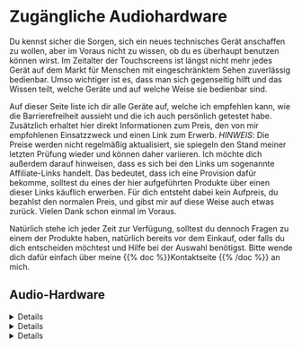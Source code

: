 <!--
.. title: Zugängliche Audio-Hardware
.. slug: gear
.. date: 2024-10-23 21:30:21 UTC+02:00
.. tags: 
.. category: 
.. link: 
.. description: 
.. type: text
-->


# Zugängliche Audiohardware

Du kennst sicher die Sorgen, sich ein neues technisches Gerät anschaffen zu wollen, aber im Voraus nicht zu wissen, ob du es überhaupt benutzen können wirst. Im Zeitalter der Touchscreens ist längst nicht mehr jedes Gerät auf dem Markt für Menschen mit eingeschränktem Sehen zuverlässig bedienbar. Umso wichtiger ist es, dass man sich gegenseitig hilft und das Wissen teilt, welche Geräte und auf welche Weise sie bedienbar sind.

Auf dieser Seite liste ich dir alle Geräte auf, welche ich empfehlen kann, wie die Barrierefreiheit aussieht und die ich auch persönlich getestet habe. Zusätzlich erhaltet hier direkt Informationen zum Preis, den von mir empfohlenen Einsatzzweck und einen Link zum Erwerb. *HINWEIS*: Die Preise werden nicht regelmäßig aktualisiert, sie spiegeln den Stand meiner letzten Prüfung wieder und können daher variieren.
Ich möchte dich außerdem darauf hinweisen, dass es sich bei den Links um sogenannte Affiliate-Links handelt. Das bedeutet, dass ich eine Provision dafür bekomme, solltest du eines der hier aufgeführten Produkte über einen dieser Links käuflich erwerben. Für dich entsteht dabei kein Aufpreis, du bezahlst den normalen Preis, und gibst mir auf diese Weise auch etwas zurück. Vielen Dank schon einmal im Voraus.

Natürlich stehe ich jeder Zeit zur Verfügung, solltest du dennoch Fragen zu einem der Produkte haben, natürlich bereits vor dem Einkauf, oder falls du dich entscheiden möchtest und Hilfe bei der Auswahl benötigst. Bitte wende dich dafür einfach über meine {{% doc %}}Kontaktseite <contact>{{% /doc %}} an mich.

## Audio-Hardware

<details>

    <summary>Audio Interfaces</summary>
    
    <p>Audio Interfaces sind besonders bekannt dafür, meistens nur eingeschränkt benutzbar zu sein. Im Gegensatz zu Mischpulten besitzen diese meist nur wenige Regler und Knöpfe und werden stattdessen hauptsächlich über die Software gesteuert. Nicht jede Software ist jedoch gut bedienbar, weshalb ihr unten eine Auflistung von Audio Interfaces finden könnt, welche ich persönlich getestet und für gut bedienbar und allgemein empfehlenswert befunden habe.</p>

    <table>
        <thead>
            <tr>
                <th style="width:20%">Gerät</th>
                <th style="width:20%">Preis</th>
                <th>Beschreibung</th>
                <th>Link(s)</th>
            </tr>
        </thead>
        <tbody>
            <tr>
                <td>Audient EVO Serie</td>
                <td>Von 108 € bis 500 €</td>
                <td>Die EVO-Serie ermöglicht Einsteigern bis kleineren Studios einen leichten und günstigen Einstieg in professionelle Audiotechnik. Die Geräte bestehen äußerlich aus Plastik, glänzen allerdings vor Allem, mit ihren inneren Werten. Hier findest du für diesen Preis hervorragende Mikrofon-Vorverstärker und eine gut bedienbare Software, welche sowohl unter Windows als auch Mac mit allen gängigen Screen Readern bedienbar ist. Die Serie reicht vom günstigen EVO 4 mit zwei Mikrofon/Line-Eingängen und -Ausgängen bis zum EVO 16, welches mit vier Ein- und Ausgängen und diversen Erweiterungen via SPDIF/ADAT auftrumpft. Softwareseitig steht immer ein Stereo-Loopback Kanal und mehrere Sub-Mixe zur Verfügung, abhängig vom Modell.</td>
                <td>
                    <ul>
                        <li><a href="https://amzn.to/40b5Q7v">EVO 4 bei Amazon</a> | <a href="https://thmn.to/thoprod/483323?offid=1&affid=3547">EVO 4 bei Thomann</a></li>
                        <li><a href="https://amzn.to/48jIDls">EVO 8 bei Amazon</a> | <a href="https://thmn.to/thoprod/497606?offid=1&affid=3547">EVO 8 bei Thomann</a></li>
                        <li><a href="https://amzn.to/4dUjD5r">EVO 16 bei Amazon</a> | <a href="https://thmn.to/thoprod/544979?offid=1&affid=3547">EVO 16 bei Thomann</a></li>
                    </ul>
                </td>
            </tr>
            <tr>
                <td>Audient iD Serie</td>
                <td>Von 137 € bis 539 €</td>
                <td>Die Audient iD Serie ist die hochwertigere und umfangreichere Version der EVO Serie. Hierbei handelt es sich um gründlich verarbeitete Interfaces mit einem Äußeren aus Aluminium, welche auch Transporten oder etwas ruppigeren Umgang deutlich besser wegstecken. Ansonsten beherbergen sie die selben Mikrofon-Vorverstärker wie die EVO Serie, skalieren allerdings vom iD4, welches ähnliche Parameter wie das EVO 4 aufweist, bis zum iD 44, welches deutlich umfangreiche Anschlüsse bietet als etwa das EVO 16. An Software-Funktionen stehen sie der EVO Serie in fast nichts nach, nur die Smart Gain Funktion ist bislang der EVO Serie vorbehalten. Ansonsten findet man auch hier natürlich Stereo-Loopback und mehrere Sub-Mixe für flexibles Routing.</td>
                <td>
                    <ul>
                        <li><a href="https://amzn.to/48lglam"> iD 4 MKII bei Amazon</a> | <a href="https://thmn.to/thoprod/510532?offid=1&affid=3547">iD 4 MKII bei Thomann</a></li>
                        <li><a href="https://amzn.to/3YBiZFR">iD 14 MKII bei Amazon</a> | <a href="https://thmn.to/thoprod/510533?offid=1&affid=3547">iD 14 MKII bei Thomann</a></li>
                        <li><a href="https://amzn.to/4hdHMH3">iD 24 bei Amazon</a> | <a href="https://thmn.to/thoprod/560993?offid=1&affid=3547">iD 24 bei Thomann</a></li>
                        <li>iD 44 derzeit nicht bei Amazon verfügbar | <a href="https://thmn.to/thoprod/544989?offid=1&affid=3547">iD 44 MKII bei Thomann</a></li>
                    </ul<
                </td>
            </tr>
        </tbody>
    </table>

</details>

<details>

    <summary>Digitale Instrumente</summary>

    <p>Neben regulären Musikinstrumenten, welche es in allen Formen und Farben gibt, werden im Zusammenspiel mit dem PC oder dem Mac oft digitale Instrumente eingesetzt, um Musik direkt im Computer zu erzeugen. Diese digitalen Instrumente sind jedoch nicht immer leicht zugänglich. Keyboards beispielsweise gibt es in allen denkbaren Größen und Formen. Viele davon bieten heutzutage zusätzliche Funktionen, welche über die einfache Klaviatur weit hinaus gehen. Nicht alle davon sind bedienbar, sodass sich der Aufpreis tatsächlich lohnen würde. Hierbei zeichnet sich insbesondere Native Instruments für ihre Barrierefreiheit aus, da Keyboards dieses Herstellers sogar eine Sprachausgabe besitzen. In dieser Liste findet ihr alle digitalen Instrumente, welche ich empfehlen kann, und warum.</p>
    
    <table>
        <thead>
            <tr>
                <th style="width:20%">Gerät</th>
                <th style="width:20%">Preis</th>
                <th>Beschreibung</th>
                <th>Link(s)</th>
            </tr>
        </thead>
        <tbody>
            <tr>
                <td>Native Instruments M32</td>
                <td>99 €</td>
                <td>Dies ist das Einsteiger-Keyboard von Native Instruments. Mit 32 Tasten bietet es einen optimalen Kompromiss aus Spielbarkeit und Portabilität. Die stufenlosen und berührungsempfindlichen Drehregler ermöglichen ein schnelles und kinderleichtes Bearbeiten von Parametern diverser digitaler Instrumente, während die habtisch klar abgesetzten Tasten das Steuern wichtiger Funktionen, wie etwa Start/Stopp, Metronom, Rückgängig und viele Weitere, vom Keyboard aus ermöglichen, ohne dafür extra zum PC/Mac wechseln zu müssen. Dieses Keyboard eignet sich wunderbar für Einsteiger, wenn man viel auf Reisen ist, aber auch als Steuerung für die Native Instruments eigenen Browserfunktionen, während man sein professionelles E-Piano für das eigentliche Einspielen von Melodien verwendet.</td>
                <td>
                    <ul>
                        <li><a href="https://amzn.to/48oWWoP">M32 bei Amazon</a> | <a href="https://thmn.to/thoprod/458012?offid=1&affid=3547">M32 bei Thomann</a>
                    </ul>
                </td>
            </tr>
            <tr>
                <td>Native Instruments A Serie</td>
                <td>Von 131 € bis 219 €</td>
                <td>Bei der A-Serie handelt es sich immer noch um das Einsteiger-Segment von Native Instruments Keyboards, jedoch sind diese inzwischen etwas robuster verarbeitet und das Anschlagsgefühl ist etwas näher an dem, was man üblicherweise von hochwertigeren Keyboards oder gar E-Pianos erwartet. Am portabelsten ist sicher das A25 mit seinen 25 Tasten, wohingegen das A61 mit seinen 61 Tasten und ca. einem Meter Länge für Reisen wohl nicht mehr gut geeignet ist. Das A49 bietet mit seinen 49 Tasten einen guten Kompromiss aus Platz und Leistung. An Funktionen, welche über die Klaviatur hinausgehen, hat die A-Serie dem M32 jedoch nichts voraus.</td>
                <td>
                    <ul>
                        <li><a href="https://amzn.to/4fgJYM5">A25 bei Amazon</a> | <a href="https://thmn.to/thoprod/447973?offid=1&affid=3547">A25 bei Thomann</a></li>
                        <li><a href="https://amzn.to/48u5Hhx">A49 bei Amazon</a> | <a href="https://thmn.to/thoprod/447975?offid=1&affid=3547">A49 bei Thomann</a></li>
                        <li><a href="https://amzn.to/4e38PSA">A61 bei Amazon</a> | <a href="https://thmn.to/thoprod/447977?offid=1&affid=3547">A61 bei Thomann</a></li>
                    </ul>
                </td>
            </tr>
            <tr>
                <td>Native Instruments S88 MK2</td>
                <td>1.099 €</td>
                <td>Das größte Keyboard von Native Instruments, vollgepackt mit jeder Menge Funktionen und einer vollen Klaviatur mit 88 Tasten. Dieses Keyboard bietet die echte Piano-Erfahrung mit vollgewichteten Tasten und noch mehr zusätzlichen Drucktaster und Kontrolle über den Instrumentenbrowser, als es vergleichsweise das M32 oder die A-Serie bietet. Jeder erfahrene Musiker, welcher ein echtes Piano gewöhnt ist, wird sich vermutlich eher in dieser Sparte von Keyboards umschauen wollen. Leider ist bislang nur die MK2 Serie der S-Serie Keyboards mit einer Sprachausgabe verfügbar. Die ältere Serie MK1 wird nicht mehr unterstützt, wohingegen die neuere Serie MK3 noch keine Sprachausgabe besitzt. Sobald die MK3-Version das notwendige Update erhält, werde ich diese Liste entsprechend anpassen.</td>
                <td>
                    <ul>
                        <li><a href="https://amzn.to/40eGcic">S88 MK2 bei Amazon</a> | S88 MK2 derzeit nicht bei Thomann verfügbar</li>
                    </ul>
                </td>
            </tr>
            <tr>
                <td>Yamaha FGDP-30</td>
                <td>170 €</td>
                <td>Bei diesem Instrument handelt es sich um kein Keyboard, sondern um ein Finger-Drumming Pad. Das heißt, dieses dient dazu, ein Schlagzeug möglichst realistisch mit den Fingern einspielen zu können. Was dieses Fingerdrumming Pad auszeichnet ist die Esistenz einer Sprachausgabe für jegliche Funktionen des Geräts, da es ansonsten ohne Display auskommt. Das Vorhandensein von zwei Pads für jede Art Drums erleichtert zudem das Spielen von Rolls und die Anpassung des Pads auf die Gewohnheiten des Musikers. Die größere Variante dieses Pads, das FGDP-50, besitzt ein Display und spart daher die Sprachausgabe ein, weshalb ich dieses nicht vollumfassend empfehlen kann.</td>
                <td>
                    <ul>
                        <li><a href="https://amzn.to/3O11E2L">FGDP-30 bei Amazon</a> | <a href="https://thmn.to/thoprod/575108?offid=1&affid=3547">FGDP-30 bei Thomann</a></li>
                    </ul>
                </td>
            </tr>
        </tbody>
    </table>
</details>

<details>

    <summary>Handheld Recorder</summary>

    <p>Handheld Recorder, früher hauptsächlich bekannt für den Einsatz bei Interviews, sind zumeist sehr kompakte Geräte, welche schnell und unkompliziert auch unterwegs hochqualitative Aufnahmen anfertigen können. Heutzutage ist deren Aufnahmequalität so gut, dass sie nicht mehr nur für Interviews, sondern auch für Atmosphären, Bandauftritte und Konzertmitschnitte genutzt werden können. Die gesteigerte Aufnahmequalität kommt jedoch auch mit Einstellungsmöglichkeiten einher, welche immer häufiger in komplexen Menüstrukturen aufzufinden sind, welche von blinden und sehbehinderten Nutzern meist auswendig gelernt werden müssen. Zum Glück gibt es auch hier Geräte, welche besser bedienbar sind als Andere, ohne dabei auf hervorragende Aufnahmen verzichten zu müssen.</p>

    <table>
        <thead>
            <tr>
                <th style="width:20%">Gerät</th>
                <th style="width:20%">Preis</th>
                <th>Beschreibung</th>
                <th>Link(s)</th>
            </tr>
        </thead>
        <tbody>
            <tr>
                <td>Zoom MicTrak M3</td>
                <td>198 €</td>
                <td>Das Zoom MicTrak M3 ist ein kompaktes Aufnahmegerät, welches von der Form an einlängliches Mikrofon erinnert, an dessen Basis ein Quader angeschlossen ist, welcher die Batterien und Tasten beherbergt. Das Gerät kommt vollkommen ohne Menüs aus, was die Bedienung stark erleichtert. Allerdings besitzt es auch keinen Lautsprecher, es kann jedoch über Kopfhörer abgehört werden. Die Form und funktionsweise qualifiziert es wunderbar für atmosphärische Aufnahmen, Interviewsituationen und als Kamera-Mikrofon, weshalb es auch mit einem Blitzschuh-Adapter für Selbige geliefert wird. Der Aufbau des Mikrofons ermöglicht vielfältige Aufnahmen. So können Stereo-Aufnahmen mit 90 Grad und 120 Grad Panorama angefertigt werden. Aufgezeichnet wird in 32-bit Float auf eine Micro SD Karte, wobei die 32-Bit Float Technologie dafür sorgt, dass die Aufnahmen nur sehr, sehr selten übersteuern werden und nachträglich am PC zu laute, oder auch zu leise Stellen in der Aufnahme mühelos nachbearbeitet werden können.</td>
                <td>
                    <ul>
                        <li><a href="https://amzn.to/3YiMHhf">MicTrak M3 bei Amazon</a> | <a href="https://thmn.to/thoprod/557323?offid=1&affid=3547">MicTrak M3 bei Thomann</a></li>
                    </ul>
                </td>
            </tr>
            <tr>
                <td>Zoom H Essential Serie</td>
                <td>Von 109 € bis 326 €</td>
                <td>Bei der Zoom H Essential Serie handelt es sich um eine Reihe von Geräten, welche mit einem eingebauten Stereo-Mikrofon daher kommen, welche bereits von sich aus hervorragende Aufnahmen mit 32-Bit Float Technologie ermöglichen, also sehr viel besser als traditionelle 24-Bit Aufnahmen gegen Übersteuerung geschützt sind. Die Geräte ermöglichen vielfältige Einstellungen direkt am Gerät, wobei die Menüstruktur vollständig mit Sprachausgabe über den im Gerät verbauten Lautsprecher oder über die Kopfhörerbuchse ausgegeben werden kann. Das kleinste Gerät, der H1Essential, besitzt zusätzlich zu den eingebauten Mikrofonen noch eine 3,5 mm Klinkenbuchse für den alternativen Anschluss von externen Mikrofonen wie bspw. einem Lavalier-Mikrofon. Das H4Essential und H6Essential besitzen zusätzlich 2 bzw. 4 XLR-Eingänge, um selbst professionelle Studiomikrofone aufzeichnen zu können. Alle Geräte lassen sich auch am PC/Mac/Smartphone als Audio Interface verwenden, was sie auch unterwegs zu einer flexiblen Aufnahmelösung macht.</td>
                <td>
                    <ul>
                        <li><a href="https://amzn.to/4e1SJc5">H1Essential bei Amazon</a> | <a href="https://thmn.to/thoprod/585331?offid=1&affid=3547">H1Essential bei Thomann</a></li>
                        <li><a href="https://amzn.to/3UpnIrH">H4Essential bei Amazon</a> | <a href="https://thmn.to/thoprod/585324?offid=1&affid=3547">H4Essential bei Thomann</a></li>
                        <li><a href="https://amzn.to/3Yk2ix6">H6Essential bei Amazon</a> | <a href="https://thmn.to/thoprod/585336?offid=1&affid=3547">H6Essential bei Thomann</a></li>
                    </ul>
                </td>
            </tr>
        </tbody>
    </table>
</details>

